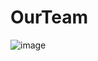 # OurTeam

![image](https://github.com/SadkEren/OurTeam/assets/72550251/95368e79-9ca7-43bb-81d6-f2ec3f2d690b)

